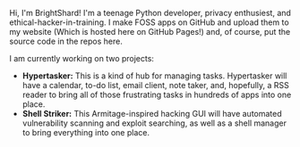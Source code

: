 Hi, I'm BrightShard! I'm a teenage Python developer, privacy enthusiest, and ethical-hacker-in-training. I make FOSS apps on GitHub and upload them to my website (Which is hosted here on GitHub Pages!) and, of course, put the source code in the repos here.

I am currently working on two projects:
- **Hypertasker:** This is a kind of hub for managing tasks. Hypertasker will have a calendar, to-do list, email client, note taker, and, hopefully, a RSS reader to bring all of those frustrating tasks in hundreds of apps into one place.
- **Shell Striker:** This Armitage-inspired hacking GUI will have automated vulnerability scanning and exploit searching, as well as a shell manager to bring everything into one place.
